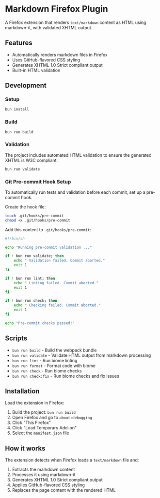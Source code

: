 # Markdown Firefox Plugin

A Firefox extension that renders `text/markdown` content as HTML using markdown-it, with validated XHTML output.

## Features

- Automatically renders markdown files in Firefox
- Uses GitHub-flavored CSS styling
- Generates XHTML 1.0 Strict compliant output
- Built-in HTML validation

## Development

### Setup

```bash
bun install
```

### Build

```bash
bun run build
```

### Validation

The project includes automated HTML validation to ensure the generated XHTML is W3C compliant:

```bash
bun run validate
```

### Git Pre-commit Hook Setup

To automatically run tests and validation before each commit, set up a pre-commit hook.

Create the hook file:

```bash
touch .git/hooks/pre-commit
chmod +x .git/hooks/pre-commit
```

Add this content to `.git/hooks/pre-commit`:

```bash
#!/bin/sh

echo "Running pre-commit validation ..."

if ! bun run validate; then
    echo " Validation failed. Commit aborted."
    exit 1
fi

if ! bun run lint; then
    echo " Linting failed. Commit aborted."
    exit 1
fi

if ! bun run check; then
    echo " Checking failed. Commit aborted."
    exit 1
fi

echo "Pre-commit checks passed!"
```

## Scripts

- `bun run build` - Build the webpack bundle
- `bun run validate` - Validate HTML output from markdown processing
- `bun run lint` - Run biome linting
- `bun run format` - Format code with biome
- `bun run check` - Run biome checks
- `bun run check:fix` - Run biome checks and fix issues

## Installation

Load the extension in Firefox:

1. Build the project: `bun run build`
2. Open Firefox and go to `about:debugging`
3. Click "This Firefox"
4. Click "Load Temporary Add-on"
5. Select the `manifest.json` file

## How it works

The extension detects when Firefox loads a `text/markdown` file and:

1. Extracts the markdown content
2. Processes it using markdown-it
3. Generates XHTML 1.0 Strict compliant output
4. Applies GitHub-flavored CSS styling
5. Replaces the page content with the rendered HTML
